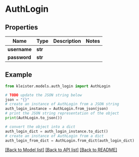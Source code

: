 # AuthLogin


## Properties

Name | Type | Description | Notes
------------ | ------------- | ------------- | -------------
**username** | **str** |  | 
**password** | **str** |  | 

## Example

```python
from kleister.models.auth_login import AuthLogin

# TODO update the JSON string below
json = "{}"
# create an instance of AuthLogin from a JSON string
auth_login_instance = AuthLogin.from_json(json)
# print the JSON string representation of the object
print(AuthLogin.to_json())

# convert the object into a dict
auth_login_dict = auth_login_instance.to_dict()
# create an instance of AuthLogin from a dict
auth_login_from_dict = AuthLogin.from_dict(auth_login_dict)
```
[[Back to Model list]](../README.md#documentation-for-models) [[Back to API list]](../README.md#documentation-for-api-endpoints) [[Back to README]](../README.md)


